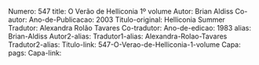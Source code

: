 Numero: 547
title: O Verão de Helliconia 1º volume
Autor: Brian Aldiss
Co-autor: 
Ano-de-Publicacao: 2003
Titulo-original: Helliconia Summer
Tradutor: Alexandra Rolão Tavares
Co-tradutor: 
Ano-de-edicao: 1983
alias: Brian-Aldiss
Autor2-alias: 
Tradutor1-alias: Alexandra-Rolao-Tavares
Tradutor2-alias: 
Titulo-link: 547-O-Verao-de-Helliconia-1-volume
Capa: 
pags: 
Capa-link: 